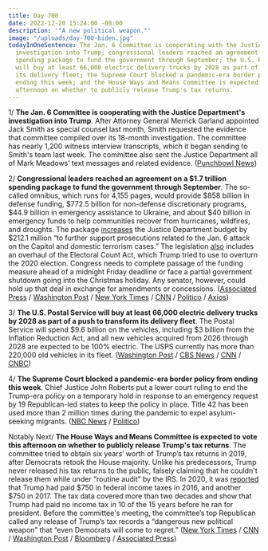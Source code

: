 ```yaml
---
title: Day 700
date: 2022-12-20 15:24:00 -08:00
description: '"A new political weapon."'
image: "/uploads/day-700-biden.jpg"
todayInOneSentence: The Jan. 6 Committee is cooperating with the Justice Department's
  investigation into Trump; congressional leaders reached an agreement on a $1.7 trillion
  spending package to fund the government through September; the U.S. Postal Service
  will buy at least 66,000 electric delivery trucks by 2028 as part of a push to transform
  its delivery fleet; the Supreme Court blocked a pandemic-era border policy from
  ending this week; and the House Ways and Means Committee is expected to vote this
  afternoon on whether to publicly release Trump's tax returns.
---
```


1/ **The Jan. 6 Committee is cooperating with the Justice Department's investigation into Trump**. After Attorney General Merrick Garland appointed Jack Smith as special counsel last month, Smith requested the evidence that committee compiled over its 18-month investigation. The committee has nearly 1,200 witness interview transcripts, which it began sending to Smith's team last week. The committee also sent the Justice Department all of Mark Meadows’ text messages and related evidence. ([Punchbowl News](https://punchbowl.news/?p=17308))

2/ **Congressional leaders reached an agreement on a $1.7 trillion spending package to fund the government through September**. The so-called omnibus, which runs for 4,155 pages, would provide $858 billion in defense funding, $772.5 billion for non-defense discretionary programs, $44.9 billion in emergency assistance to Ukraine, and about $40 billion in emergency funds to help communities recover from hurricanes, wildfires, and droughts. The package [increases](https://www.nbcnews.com/politics/justice-department/government-funding-bill-gives-justice-dept-extra-money-jan-6-prosecuti-rcna62557) the Justice Department budget by $212.1 million “to further support prosecutions related to the Jan. 6 attack on the Capitol and domestic terrorism cases.” The legislation [also](https://www.washingtonpost.com/politics/2022/12/19/electoral-count-reform-omnibus/) includes an overhaul of the Electoral Count Act, which Trump tried to use to overturn the 2020 election. Congress needs to complete passage of the funding measure ahead of a midnight Friday deadline or face a partial government shutdown going into the Christmas holiday. Any senator, however, could hold up that deal in exchange for amendments or concessions. ([Associated Press](https://apnews.com/article/ap-top-news-3e0fef206f524f6b1b67f7c36178a688) / [Washington Post](https://www.washingtonpost.com/us-policy/2022/12/20/government-spending-deal-shutdown/) / [New York Times](https://www.nytimes.com/2022/12/20/us/politics/congress-spending-bill.html) / [CNN](https://www.cnn.com/2022/12/20/politics/government-funding-bill-full-year/) / [Politico](https://www.politico.com/news/2022/12/19/government-funding-deal-hits-11th-hour-snag-the-fbi-headquarters-00074663) / [Axios](https://www.axios.com/2022/12/20/congress-releases-17-trillion-spending-bill-shutdown-looms))

3/ **The U.S. Postal Service will buy at least 66,000 electric delivery trucks by 2028 as part of a push to transform its delivery fleet**. The Postal Service will spend $9.6 billion on the vehicles, including $3 billion from the Inflation Reduction Act, and all new vehicles acquired from 2026 through 2028 are expected to be 100% electric. The USPS currently has more than 220,000 old vehicles in its fleet. ([Washington Post](https://www.washingtonpost.com/business/2022/12/20/usps-ev-vehicles/) / [CBS News](https://www.cbsnews.com/news/us-postal-service-usps-electric-vehicles-fleet-buying-battery-trucks-in-2026/) / [CNN](https://www.cnn.com/2022/12/20/politics/usps-electric-vehicle-fleet) / [CNBC](https://www.cnbc.com/2022/12/20/postal-service-to-buy-66000-electric-vehicles-to-transform-fleet.html))

4/ **The Supreme Court blocked a pandemic-era border policy from ending this week**. Chief Justice John Roberts put a lower court ruling to end the Trump-era policy on a temporary hold in response to an emergency request by 19 Republican-led states to keep the policy in place. Title 42 has been used more than 2 million times during the pandemic to expel asylum-seeking migrants. ([NBC News](https://www.nbcnews.com/politics/immigration/gop-states-supreme-court-title-42-trump-era-immigration-rcna62460) / [Politico](https://www.politico.com/news/2022/12/19/republican-states-supreme-court-title-42-00074609))

Notably Next/ **The House Ways and Means Committee is expected to vote this afternoon on whether to publicly release Trump's tax returns**. The committee tried to obtain six years’ worth of Trump’s tax returns in 2019, after Democrats retook the House majority. Unlike his predecessors, Trump never released his tax returns to the public, falsely claiming that he couldn't release them while under “routine audit” by the IRS. In 2020, it was [reported](https://whatthefuckjusthappenedtoday.com/2020/09/28/day-1348/#1-trump-paid-750-in-federal-income-t) that Trump had paid $750 in federal income taxes in 2016, and another $750 in 2017. The tax data covered more than two decades and show that Trump had paid no income tax in 10 of the 15 years before he ran for president. Before the committee's meeting, the committee’s top Republican called any release of Trump’s tax records a “dangerous new political weapon” that “even Democrats will come to regret.” ([New York Times](https://www.nytimes.com/live/2022/12/20/us/trump-taxes-news) / [CNN](https://www.cnn.com/politics/live-news/trump-taxes-house-committee-meeting-12-20-22) / [Washington Post](https://www.washingtonpost.com/politics/2022/12/20/trump-tax-returns-house-democrats/) / [Bloomberg](https://www.bloomberg.com/news/articles/2022-12-20/democrats-poised-to-vote-on-releasing-trump-s-tax-information?srnd=premium&sref=MIBMEEoj) / [Associated Press](https://apnews.com/article/business-donald-trump-richard-neal-c697c4e300948a9e2638d0d9fbbe2f96))